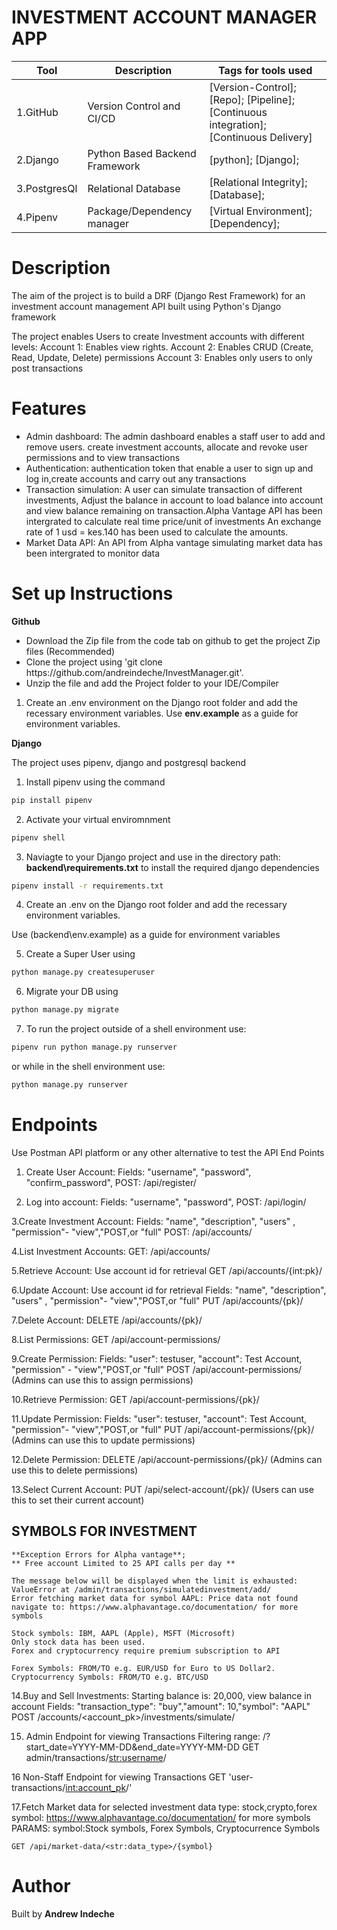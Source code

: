# INVESTMENT ACCOUNT MANAGER APP

|Tool                | Description                    | Tags for tools used                                                                                               |
| ------------------- | ------------------------------ | ---------------------------------------------------------------------------------------------------- |
| 1.GitHub| Version Control and CI/CD| [Version-Control]; [Repo]; [Pipeline]; [Continuous integration];[Continuous Delivery]|
| 2.Django |  Python Based Backend Framework| [python]; [Django];|
| 3.PostgresQl | Relational Database| [Relational Integrity]; [Database];|
| 4.Pipenv | Package/Dependency manager| [Virtual Environment];[Dependency];|

## <h1> Description</h1>
<p>The aim of the project is to build a DRF (Django Rest Framework) for an investment account management API built using Python's Django framework </p>
<p>The project enables Users to create Investment accounts with different levels: 
Account 1: Enables view rights.
Account 2: Enables CRUD (Create, Read, Update, Delete) permissions
Account 3: Enables only users to only post transactions</p>

## <h1> Features</h1>
<ul>
<li> Admin dashboard: The admin dashboard enables a staff user to add and remove users.
    create investment accounts, allocate and revoke user permissions and to view transactions </li>
<li> Authentication:  authentication token that enable a user to sign up and log in,create accounts and carry out any transactions </li>
<li> Transaction simulation: A user can simulate transaction of different investments, Adjust the balance in account to load balance into account and view balance remaining on transaction.Alpha Vantage API has been intergrated to calculate real time price/unit of investments
An exchange rate of 1 usd = kes.140 has been used to calculate the amounts.
</li>
<li> Market Data API: An API from Alpha vantage simulating market data has been intergrated to monitor data</li>
</ul>

## <h1> Set up Instructions</h1>
<p><b>Github</b></p>
<ul>
<li> Download the Zip file from the code tab on github to get the project Zip files (Recommended)</li>
<li> Clone the project using 'git clone https://github.com/andreindeche/InvestManager.git'.</li>
<li> Unzip the file and add the Project folder to your IDE/Compiler</li>
</ul>

1. Create an .env environment on the Django root folder and add the recessary environment variables. 
Use <b>env.example</b> as a guide for environment variables.

<p><b>Django</b></p>
<p>The project uses pipenv, django and postgresql backend</p>

1. Install pipenv using the command 

```bash
pip install pipenv
```

2. Activate your virtual enviromnment

```bash
pipenv shell 
```

3. Naviagte to your Django project and use  in  the directory path: <b>backend\requirements.txt</b> to install the required django dependencies 

```bash
pipenv install -r requirements.txt
```

4. Create an .env on the Django root folder and add the recessary environment variables. 

Use (backend\env.example) as a guide for environment variables </li>

5. Create a Super User using 

```bash
python manage.py createsuperuser
```

6. Migrate your DB using 

```bash
python manage.py migrate
```

7. To run the project outside of a shell environment use: 

```bash
pipenv run python manage.py runserver
```

 or while in the shell environment use:

```bash
python manage.py runserver
```

## <h1> Endpoints</h1>
Use Postman API platform or any other alternative to test the API End Points

1. Create User Account:
    Fields: "username", "password", "confirm_password",
    POST: /api/register/

2. Log into account:
    Fields: "username", "password",
    POST: /api/login/

3.Create Investment Account:
    Fields: "name", "description", "users" , "permission"- "view","POST,or "full" 
    POST: /api/accounts/

4.List Investment Accounts:
    GET: /api/accounts/

5.Retrieve Account:
    Use account id for retrieval
    GET  /api/accounts/{int:pk}/

6.Update Account: 
    Use account id for retrieval
    Fields: "name", "description", "users" , "permission"- "view","POST,or "full" 
    PUT /api/accounts/{pk}/

7.Delete Account: 
    DELETE /api/accounts/{pk}/

8.List Permissions: 
    GET /api/account-permissions/

9.Create Permission: 
    Fields: "user": testuser, "account": Test Account, "permission" - "view","POST,or "full" 
    POST /api/account-permissions/ (Admins can use this to assign permissions)

10.Retrieve Permission: 
    GET /api/account-permissions/{pk}/

11.Update Permission: 
    Fields: "user": testuser, "account": Test Account, "permission"- "view","POST,or "full" 
    PUT /api/account-permissions/{pk}/ (Admins can use this to update permissions)

12.Delete Permission: 
    DELETE /api/account-permissions/{pk}/ (Admins can use this to delete permissions)

13.Select Current Account: 
    PUT /api/select-account/{pk}/ (Users can use this to set their current account)

## SYMBOLS FOR INVESTMENT
    **Exception Errors for Alpha vantage**;
    ** Free account Limited to 25 API calls per day **

    The message below will be displayed when the limit is exhausted:
    ValueError at /admin/transactions/simulatedinvestment/add/
    Error fetching market data for symbol AAPL: Price data not found
    navigate to: https://www.alphavantage.co/documentation/ for more symbols
    
    Stock symbols: IBM, AAPL (Apple), MSFT (Microsoft)
    Only stock data has been used.
    Forex and cryptocurrency require premium subscription to API

    Forex Symbols: FROM/TO e.g. EUR/USD for Euro to US Dollar2.
    Cryptocurrency Symbols: FROM/TO e.g. BTC/USD

14.Buy and Sell Investments:
    Starting balance is: 20,000, view balance in account 
    Fields: "transaction_type": "buy","amount": 10,"symbol": "AAPL"
    POST /accounts/<account_pk>/investments/simulate/

15. Admin Endpoint for viewing Transactions
    Filtering range: /?start_date=YYYY-MM-DD&end_date=YYYY-MM-DD
    GET admin/transactions/<str:username>/

16 Non-Staff Endpoint for viewing Transactions
    GET 'user-transactions/<int:account_pk>/'

17.Fetch Market data for selected investment
    data type: stock,crypto,forex
    symbol: https://www.alphavantage.co/documentation/ for more symbols
    PARAMS: symbol:Stock symbols, Forex Symbols, Cryptocurrence Symbols
    
    GET /api/market-data/<str:data_type>/{symbol}

## <h1> Author </h1>
Built by <b>Andrew Indeche</b>
